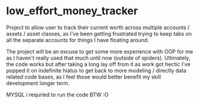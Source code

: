 # low_effort_money_tracker

Project to allow user to track their current worth across multiple accounts / assets / asset classes, as I've been getting frustrated trying to keep tabs on all the separate accounts for things I have floating around.

The project will be an excuse to get some more experience with OOP for me as I haven't really used that much until now (outside of spiders). Ultimately, the code works but after taking a long lay off from it as work got hectic I've popped it on indefinite hiatus
to get back to more modeling / directly data related code bases, as I feel those would better benefit my skill development
longer term. 

MYSQL i requried to run the code BTW :O